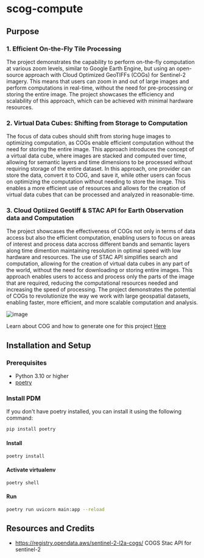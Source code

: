 # scog-compute

## Purpose

### 1. Efficient On-the-Fly Tile Processing 

The project demonstrates the capability to perform on-the-fly computation at various zoom levels, similar to Google Earth Engine, but using an open-source approach with Cloud Optimized GeoTIFFs (COGs) for Sentinel-2 imagery. This means that users can zoom in and out of large images and perform computations in real-time, without the need for pre-processing or storing the entire image. The project showcases the efficiency and scalability of this approach, which can be achieved with minimal hardware resources.

### 2. Virtual Data Cubes: Shifting from Storage to Computation 

The focus of data cubes should shift from storing huge images to optimizing computation, as COGs enable efficient computation without the need for storing the entire image. This approach introduces the concept of a virtual data cube, where images are stacked and computed over time, allowing for semantic layers and time dimensions to be processed without requiring storage of the entire dataset. In this approach, one provider can store the data, convert it to COG, and save it, while other users can focus on optimizing the computation without needing to store the image. This enables a more efficient use of resources and allows for the creation of virtual data cubes that can be processed and analyzed in reasonable-time.

### 3. Cloud Optiized Geotiff & STAC API for Earth Observation data and Computation
The project showcases the effectiveness of COGs not only in terms of data access but also the efficient computation, enabling users to focus on areas of interest and process data accross different bands and semantic layers along time dimention maintaining resolution in optimal speed with low hardware and resources. The use of STAC API simplifies search and computation, allowing for the creation of virtual data cubes in any part of the world, without the need for downloading or storing entire images. This approach enables users to access and process only the parts of the image that are required, reducing the computational resources needed and increasing the speed of processing. The project demonstrates the potential of COGs to revolutionize the way we work with large geospatial datasets, enabling faster, more efficient, and more scalable computation and analysis.

![image](https://github.com/user-attachments/assets/e5741f6b-d6c2-4e47-a794-21c2244a7476)


Learn about COG and how to generate one for this project [Here](./cog.md)

## Installation and Setup

### Prerequisites

- Python 3.10 or higher
- [poetry](https://python-poetry.org/) 

### Install PDM

If you don't have poetry installed, you can install it using the following command:

```bash
pip install poetry
```


#### Install 
```bash
poetry install
```

#### Activate virtualenv 
```bash
poetry shell
```

#### Run 

```bash
poetry run uvicorn main:app --reload
```


## Resources and Credits 

- https://registry.opendata.aws/sentinel-2-l2a-cogs/ COGS Stac API for sentinel-2
